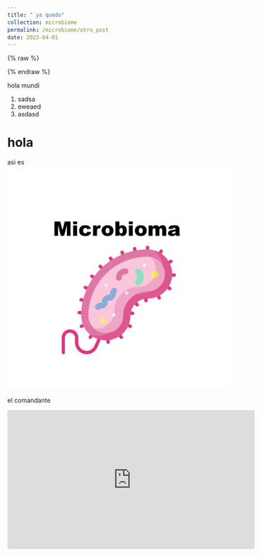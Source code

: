 ```yaml
---
title: " ya quedo"
collection: microbiome
permalink: /microbiome/otro_post
date: 2023-04-01
---
```


{% raw %}
<!--more-->
{% endraw %}

hola mundi 
1. sadsa
2. eweaed
3. asdasd

# hola 
asi es 
![GBE screenshot](/images/gama_post_microbe.png)

el comandante 

<iframe width="560" height="315" src="https://www.youtube.com/embed/lSYgC0U7t4o" frameborder="0" allow="accelerometer; autoplay; encrypted-media; gyroscope; picture-in-picture" allowfullscreen></iframe>

